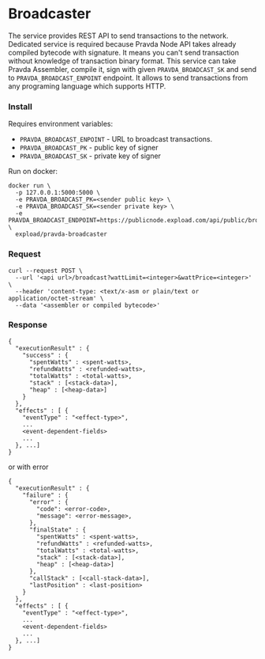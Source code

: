 # Broadcaster

The service provides REST API to send transactions to the network. Dedicated service is required because Pravda Node API takes already compiled bytecode with signature. It means you can't send transaction without knowledge of transaction binary format. This service can take Pravda Assembler, compile it, sign with given `PRAVDA_BROADCAST_SK` and send to `PRAVDA_BROADCAST_ENPOINT` endpoint. It allows to send transactions from any programing language which supports HTTP.  

### Install
Requires environment variables:

* `PRAVDA_BROADCAST_ENPOINT` - URL to broadcast transactions.
* `PRAVDA_BROADCAST_PK` - public key of signer
* `PRAVDA_BROADCAST_SK` - private key of signer

Run on docker:

```
docker run \ 
  -p 127.0.0.1:5000:5000 \
  -e PRAVDA_BROADCAST_PK=<sender public key> \
  -e PRAVDA_BROADCAST_SK=<sender private key> \
  -e PRAVDA_BROADCAST_ENDPOINT=https://publicnode.expload.com/api/public/broadcast \
  expload/pravda-broadcaster
```

### Request

```
curl --request POST \
  --url '<api url>/broadcast?wattLimit=<integer>&wattPrice=<integer>' \
  --header 'content-type: <text/x-asm or plain/text or application/octet-stream' \
  --data '<assembler or compiled bytecode>'
  ```
### Response

```
{
  "executionResult" : {
    "success" : {
      "spentWatts" : <spent-watts>,
      "refundWatts" : <refunded-watts>,
      "totalWatts" : <total-watts>,
      "stack" : [<stack-data>],
      "heap" : [<heap-data>]
    }
  },
  "effects" : [ {
    "eventType" : "<effect-type>",
    ...
    <event-dependent-fields>
    ...
  }, ...]
}
```
or with error

```
{
  "executionResult" : {
    "failure" : {
      "error" : {
        "code": <error-code>,
        "message": <error-message>,
      },
      "finalState" : {
        "spentWatts" : <spent-watts>,
        "refundWatts" : <refunded-watts>,
        "totalWatts" : <total-watts>,
        "stack" : [<stack-data>],
        "heap" : [<heap-data>]
      },
      "callStack" : [<call-stack-data>],
      "lastPosition" : <last-position>
    }
  },
  "effects" : [ {
    "eventType" : "<effect-type>",
    ...
    <event-dependent-fields>
    ...
  }, ...]
}
```